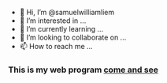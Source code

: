- 👋 Hi, I’m @samuelwilliamliem
- 👀 I’m interested in ...
- 🌱 I’m currently learning ...
- 💞️ I’m looking to collaborate on ...
- 📫 How to reach me ...
### This is my web program [come and see](https://samuelwilliamliem.github.io/)
<!---
samuelwilliamliem/samuelwilliamliem is a ✨ special ✨ repository because its `README.md` (this file) appears on your GitHub profile.
You can click the Preview link to take a look at your changes.
--->
